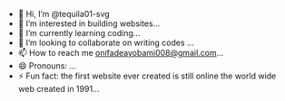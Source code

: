 - 👋 Hi, I’m @tequila01-svg
- 👀 I’m interested in building websites...
- 🌱 I’m currently learning coding...
- 💞️ I’m looking to collaborate on writing codes ...
- 📫 How to reach me onifadeayobami008@gmail.com...
- 😄 Pronouns: ...
- ⚡ Fun fact: the first website ever created is still online the world wide web created in 1991...

<!---
tequila01-svg/tequila01-svg is a ✨ special ✨ repository because its `README.md` (this file) appears on your GitHub profile.
You can click the Preview link to take a look at your changes.
--->
